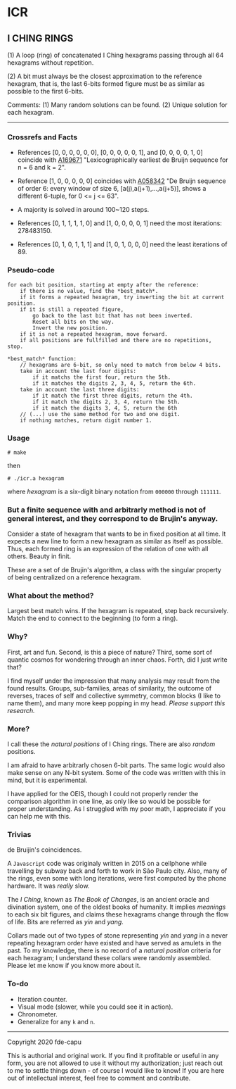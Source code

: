 # ICR
## I CHING RINGS

(1) A loop (ring) of concatenated I Ching hexagrams passing through all 64 hexagrams without repetition.

(2) A bit must always be the closest approximation to the reference hexagram, that is, the last 6-bits formed figure must be as similar as possible to the first 6-bits.

Comments: (1) Many random solutions can be found. (2) Unique solution for each hexagram.

---

### Crossrefs and Facts

- References [0, 0, 0, 0, 0, 0], [0, 0, 0, 0, 0, 1], and [0, 0, 0, 0, 1, 0] coincide with [A169671](https://oeis.org/A169671) "Lexicographically earliest de Bruijn sequence for n = 6 and k = 2".

- Reference [1, 0, 0, 0, 0, 0] coincides with [A058342](https://oeis.org/A058342) "De Bruijn sequence of order 6: every window of size 6, [a(j),a(j+1),...,a(j+5)], shows a different 6-tuple, for 0 <= j <= 63".

- A majority is solved in around 100~120 steps.

- References [0, 1, 1, 1, 1, 0] and [1, 0, 0, 0, 0, 1] need the most iterations: 278483150.

- References [0, 1, 0, 1, 1, 1] and [1, 0, 1, 0, 0, 0] need the least iterations of 89.

### Pseudo-code

	for each bit position, starting at empty after the reference:
		if there is no value, find the *best_match*.
		if it forms a repeated hexagram, try inverting the bit at current position.
		if it is still a repeated figure,
			go back to the last bit that has not been inverted.
			Reset all bits on the way.
			Invert the new position.
		if it is not a repeated hexagram, move forward.
		if all positions are fullfilled and there are no repetitions, stop.

	*best_match* function:
		// hexagrams are 6-bit, so only need to match from below 4 bits.
		take in account the last four digits:
			if it matchs the first four, return the 5th.
			if it matches the digits 2, 3, 4, 5, return the 6th.
		take in account the last three digits:
			if it match the first three digits, return the 4th.
			if it match the digits 2, 3, 4, return the 5th.
			if it match the digits 3, 4, 5, return the 6th
		// (...) use the same method for two and one digit.
		if nothing matches, return digit number 1.

### Usage

`# make`

then

`# ./icr.a hexagram`

where *hexagram* is a six-digit binary notation from `000000` through `111111`.

### But a finite sequence with and arbitrarly method is not of general interest, and they correspond to de Brujin's anyway.

Consider a state of hexagram that wants to be in fixed position at all time. It expects a new line to form a new hexagram as similar as itself as possible. Thus, each formed ring is an expression of the relation of one with all others. Beauty in finit.

These are a set of de Brujin's algorithm, a class with the singular property of being centralized on a reference hexagram.

### What about the method?

Largest best match wins. If the hexagram is repeated, step back recursively. Match the end to connect to the beginning (to form a ring).

### Why?

First, art and fun. Second, is this a piece of nature? Third, some sort of quantic cosmos for wondering through an inner chaos. Forth, did I just write that?

I find myself under the impression that many analysis may result from the found results. Groups, sub-families, areas of similarity, the outcome of reverses, traces of self and collective symmetry, common blocks (I like to name them), and many more keep popping in my head. *Please support this research.*

### More?

I call these the *natural positions* of I Ching rings. There are also *random* positions.

I am afraid to have arbitrarly chosen 6-bit parts. The same logic would also make sense on any N-bit system. Some of the code was written with this in mind, but it is experimental.

I have applied for the OEIS, though I could not properly render the comparison algorithm in one line, as only like so would be possible for proper understanding. As I struggled with my poor math, I appreciate if you can help me with this.

### Trivias

de Bruijin's coincidences.

A `Javascript` code was originaly written in 2015 on a cellphone while travelling by subway back and forth to work in São Paulo city. Also, many of the rings, even some with long iterations, were first computed by the phone hardware. It was *really* slow.

The _I Ching_, known as _The Book of Changes_, is an ancient oracle and divination system, one of the oldest books of humanity. It implies *meanings* to each six bit figures, and claims these hexagrams change through the flow of life. Bits are referred as *yin* and *yang*.

Collars made out of two types of stone representing *yin* and *yang* in a never repeating hexagram order have existed and have served as amulets in the past. To my knowledge, there is no record of a *natural position* criteria for each hexagram; I understand these collars were randomly assembled. Please let me know if you know more about it.

### To-do

- Iteration counter.
- Visual mode (slower, while you could see it in action).
- Chronometer.
- Generalize for any `k` and `n`.

---

Copyright 2020 fde-capu

This is authorial and original work. If you find it profitable or useful in any form, you are not allowed to use it without my authorization; just reach out to me to settle things down - of course I would like to know! If you are here out of intellectual interest, feel free to comment and contribute.
